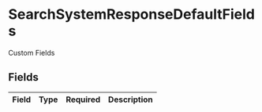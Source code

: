 # SearchSystemResponseDefaultFields

Custom Fields


## Fields

| Field       | Type        | Required    | Description |
| ----------- | ----------- | ----------- | ----------- |